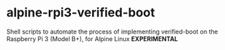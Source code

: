 # alpine-rpi3-verified-boot
Shell scripts to automate the process of implementing verified-boot on the Raspberry Pi 3 (Model B+), for Alpine Linux **EXPERIMENTAL**
